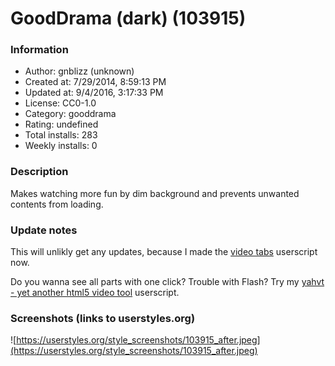 # GoodDrama (dark) (103915)

### Information
- Author: gnblizz (unknown)
- Created at: 7/29/2014, 8:59:13 PM
- Updated at: 9/4/2016, 3:17:33 PM
- License: CC0-1.0
- Category: gooddrama
- Rating: undefined
- Total installs: 283
- Weekly installs: 0


### Description
Makes watching more fun by dim background and prevents unwanted contents from loading.

### Update notes
This will unlikly get any updates, because I made the <a href="https://greasyfork.org/en/scripts/11480-video-tabs">video tabs</a> userscript now.

Do you wanna see all parts with one click? Trouble with Flash?
Try my <a href="https://greasyfork.org/en/scripts/14476-yahvt">yahvt - yet another html5 video tool</a> userscript.

### Screenshots (links to userstyles.org)
![https://userstyles.org/style_screenshots/103915_after.jpeg](https://userstyles.org/style_screenshots/103915_after.jpeg)


